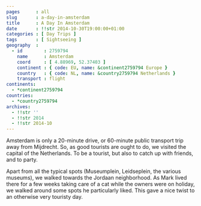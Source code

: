 ```yaml
---
pages      : all
slug       : a-day-in-amsterdam
title      : A Day In Amsterdam
date       : !!str 2014-10-30T19:00:00+01:00
categories : [ Day Trips ]
tags       : [ Sightseeing ]
geography  :
  - id        : 2759794
    name      : Amsterdam
    coord     : [ 4.88969, 52.37403 ]
    continent : { code: EU, name: &continent2759794 Europe }
    country   : { code: NL, name: &country2759794 Netherlands }
    transport : flight
continents:
  - *continent2759794
countries:
  - *country2759794
archives:
  - !!str ''
  - !!str 2014
  - !!str 2014-10
---
```


Amsterdam is only a 20-minute drive, or 60-minute public transport trip away from Mijdrecht. So, as good tourists are ought to do, we visited the capital of the Netherlands. To be a tourist, but also to catch up with friends, and to party.

Apart from all the typical spots (Museumplein, Leidseplein, the various museums), we walked towards the Jordaan neighborhood. As Mark lived there for a few weeks taking care of a cat while the owners were on holiday, we walked around some spots he particularly liked. This gave a nice twist to an otherwise very touristy day.